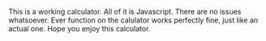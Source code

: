 This is a working calculator.
All of it is Javascript.
There are no issues whatsoever.
Ever function on the calulator works perfectly fine, just like an actual one.
Hope you enjoy this calculator.
